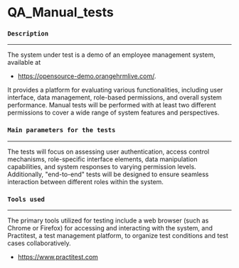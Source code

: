 # QA_Manual_tests



### `Description `
---
The system under test is a demo of an employee management system, available at
- https://opensource-demo.orangehrmlive.com/.
  
It provides a platform for evaluating various functionalities, including user interface, data management, role-based permissions, and overall system performance. Manual tests will be performed with at least two different permissions to cover a wide range of system features and perspectives.

### `Main parameters for the tests`
---
The tests will focus on assessing user authentication, access control mechanisms, role-specific interface elements, data manipulation capabilities, and system responses to varying permission levels. Additionally, "end-to-end" tests will be designed to ensure seamless interaction between different roles within the system.

### `Tools used `
---
The primary tools utilized for testing include a web browser (such as Chrome or Firefox) for accessing and interacting with the system, and Practitest, a test management platform, to organize test conditions and test cases collaboratively.
- https://www.practitest.com
